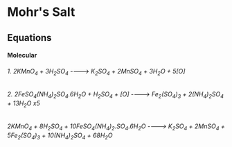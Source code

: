 # Mohr's Salt

## Equations
#### Molecular
###### 1. 2KMnO<sub>4</sub> + 3H<sub>2</sub>SO<sub>4</sub> ----> K<sub>2</sub>SO<sub>4</sub> + 2MnSO<sub>4</sub> + 3H<sub>2</sub>O + 5[O]
###### 2. 2FeSO<sub>4</sub>(NH<sub>4</sub>)<sub>2</sub>SO<sub>4</sub>.6H<sub>2</sub>O + H<sub>2</sub>SO<sub>4</sub> + [O] ----> Fe<sub>2</sub>(SO<sub>4</sub>)<sub>3</sub> + 2(NH<sub>4</sub>)<sub>2</sub>SO<sub>4</sub> + 13H<sub>2</sub>O x5
###### 2KMnO<sub>4</sub> + 8H<sub>2</sub>SO<sub>4</sub> + 10FeSO<sub>4</sub>(NH<sub>4</sub>)<sub>2</sub>.SO<sub>4</sub>.6H<sub>2</sub>O ----> K<sub>2</sub>SO<sub>4</sub> + 2MnSO<sub>4</sub> + 5Fe<sub>2</sub>(SO<sub>4</sub>)<sub>3</sub> + 10(NH<sub>4</sub>)<sub>2</sub>SO<sub>4</sub> + 68H<sub>2</sub>O
